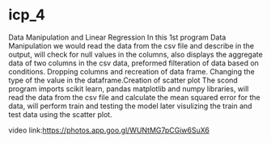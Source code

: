 # icp_4
Data Manipulation and Linear Regression
In this 1st program Data Manipulation we would read the data from the csv file and describe in the output, will check for null values in the columns, also displays the aggregate data of two columns in the csv data, preformed filteration of data based on conditions. Dropping columns and recreation of data frame. Changing the type of the value in the dataframe.Creation of scatter plot
The scond program imports scikit learn, pandas matplotlib and numpy libraries, will read the data from the csv file and calculate the mean squared error for the data, will perform train and testing the model later visulizing the train and test data using the scatter plot.


video link:https://photos.app.goo.gl/WUNtMG7pCGiw6SuX6
